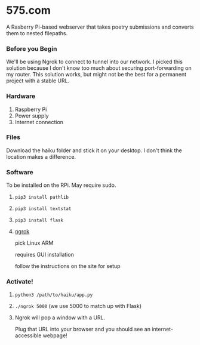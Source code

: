 # 575.com
A Rasberry Pi-based webserver that takes poetry submissions and converts them to nested filepaths.

### Before you Begin
We'll be using Ngrok to connect to tunnel into our network. I picked this solution because I don't know too much about securing port-forwarding on my router. This solution works, but might not be the best for a permanent project with a stable URL.

### Hardware
1. Raspberry Pi
2. Power supply
3. Internet connection

### Files
Download the haiku folder and stick it on your desktop. I don't think the location makes a difference.

### Software
To be installed on the RPi. May require sudo.
1. ```pip3 install pathlib```
2. ```pip3 install textstat```
3. ```pip3 install flask```
4. [ngrok](https://ngrok.com/download)
   
   pick Linux ARM
   
   requires GUI installation
   
   follow the instructions on the site for setup

### Activate!
1. ```python3 /path/to/haiku/app.py```
2. ```./ngrok 5000``` (we use 5000 to match up with Flask)
3. Ngrok will pop a window with a URL.
   
   Plug that URL into your browser and you should see an internet-accessible webpage!
